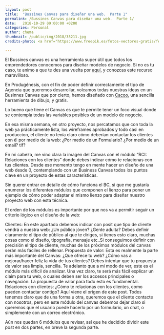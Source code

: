 ```yaml
---
layout: post
title:  "Bussines Canvas para diseñar una web.  Parte 1"
permalink: /Bussines Canvas para diseñar una web.  Parte 1/
date:   2018-10-29 09:00:00 +0200
categories: Personal
author: chema
thumbnail: /public/img/2018/35211.jpg
credits-photo: <a href="https://www.freepik.es/fotos-vectores-gratis/fondo">Vector de fondo creado por rawpixel.com - www.freepik.es</a>

---
```


El Bussines canvas es una herramienta super útil que todos los emprendedores conocemos para diseñar modelos de negocio. Si no es tu caso, te animo a que te des una vuelta por <a href="https://es.wikipedia.org/wiki/Lienzo_de_modelo_de_negocio" target="_blank">aquí</a>, y conozcas este recurso maravilloso. 

En Produgénesis, con el fin de poder definir correctamente el tipo de Agencia que queremos desarrollar, volcamos todas nuestras ideas en un Businnes Canvas que por cierto, hemos diseñado con <a href="https://www.cacoo.com" target="_blank">Cacoo</a>, una sencilla  herramienta de dibujo, y gratis. 

Lo bueno que tiene el Canvas es que te permite tener un foco visual donde se contempla todas las variables posibles de un modelo de negocio.  

En esa misma semana, en otro proyecto, nos percatamos que con toda la web ya prácticamente lista, los wireframes aprobados y todo casi en produccion, el cliente no tenía claro cómo deberían contactar los clientes con él por medio de la web: ¿Por medio de un Formulario? ¿Por medio de un email? tlf?

En mi cabeza, me vino clara la imagen del Canvas con el módulo “RCI: Relaciones con los clientes” donde debes indicar cómo te relacionas con tus clientes. Desde ese momento tengo en mente hacer un diseño de una web desde 0, contemplando con un Business Canvas todos los puntos clave en un proyecto de estas características. 

Sin querer entrar en detalle de cómo funciona el BC, si que me gustaría enumerar los diferentes módulos que componen el lienzo para poner un ejemplo de cómo poder adaptar el mismo lienzo para diseñar nuestro proyecto web con esta técnica.

El orden de los módulos es importante por que nos va a permitir seguir un criterio lógico en el diseño de la web:

Clientes: En este apartado debemos indicar con posit que tipo de cliente vendrá a nuestra web: ¿Un público jóven? ¿Gente adulta? Debes definir claramente el tipo de  público al que te diriges, si tienes esto claro, muchas cosas como el diseño, tipografía, mensaje etc..Si conseguimos definir con precisión el tipo de cliente, muchas de los próximos módulos del canvas serán más fáciles de rellenar. 
Propuesta de valor: Esta es realmente la parte más importante del Canvas: ¿Que ofrece tu web?  ¿Cómo vas a mejorar/hacer feliz la vida de tus clientes? Debes intentar que tu propuesta de valor sea limpia, sencilla. Te adelanto que a mi modo de ver, este es el módulo más difícil de analizar. Una vez claro, te será más fácil explicar un claim para tu web, o cuales deben ser los accesos principales o navegación. La propuesta de valor para todo esto es fundamental.
Relaciones con clientes: ¿Cómo te relacionas con los clientes, como pueden contactar contigo? Aquí viene el origen de este post. Todos tenemos claro que de una forma u otra, queremos que el cliente contacte con nosotros, pero en este módulo del canvas debemos dejar claro si queremos que el usuario puede hacerlo por un formulario, un chat, o simplemente con un correo electrónico. 


Aún nos quedan 6 módulos que revisar, así que he decidido dividir este post en dos partes, en breve la segunda parte. 
